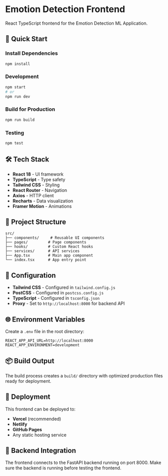 # Emotion Detection Frontend

React TypeScript frontend for the Emotion Detection ML Application.

## 🚀 Quick Start

### Install Dependencies
```bash
npm install
```

### Development
```bash
npm start
# or
npm run dev
```

### Build for Production
```bash
npm run build
```

### Testing
```bash
npm test
```

## 🛠️ Tech Stack

- **React 18** - UI framework
- **TypeScript** - Type safety
- **Tailwind CSS** - Styling
- **React Router** - Navigation
- **Axios** - HTTP client
- **Recharts** - Data visualization
- **Framer Motion** - Animations

## 📁 Project Structure

```
src/
├── components/     # Reusable UI components
├── pages/         # Page components
├── hooks/         # Custom React hooks
├── services/      # API services
├── App.tsx        # Main app component
└── index.tsx      # App entry point
```

## 🔧 Configuration

- **Tailwind CSS** - Configured in `tailwind.config.js`
- **PostCSS** - Configured in `postcss.config.js`
- **TypeScript** - Configured in `tsconfig.json`
- **Proxy** - Set to `http://localhost:8000` for backend API

## 🌐 Environment Variables

Create a `.env` file in the root directory:

```env
REACT_APP_API_URL=http://localhost:8000
REACT_APP_ENVIRONMENT=development
```

## 📦 Build Output

The build process creates a `build/` directory with optimized production files ready for deployment.

## 🚀 Deployment

This frontend can be deployed to:
- **Vercel** (recommended)
- **Netlify**
- **GitHub Pages**
- Any static hosting service

## 🔗 Backend Integration

The frontend connects to the FastAPI backend running on port 8000. Make sure the backend is running before testing the frontend.
